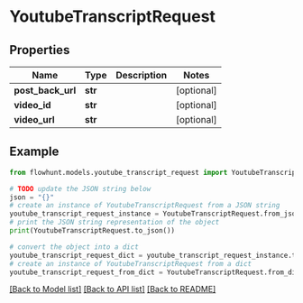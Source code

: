 # YoutubeTranscriptRequest


## Properties

Name | Type | Description | Notes
------------ | ------------- | ------------- | -------------
**post_back_url** | **str** |  | [optional] 
**video_id** | **str** |  | [optional] 
**video_url** | **str** |  | [optional] 

## Example

```python
from flowhunt.models.youtube_transcript_request import YoutubeTranscriptRequest

# TODO update the JSON string below
json = "{}"
# create an instance of YoutubeTranscriptRequest from a JSON string
youtube_transcript_request_instance = YoutubeTranscriptRequest.from_json(json)
# print the JSON string representation of the object
print(YoutubeTranscriptRequest.to_json())

# convert the object into a dict
youtube_transcript_request_dict = youtube_transcript_request_instance.to_dict()
# create an instance of YoutubeTranscriptRequest from a dict
youtube_transcript_request_from_dict = YoutubeTranscriptRequest.from_dict(youtube_transcript_request_dict)
```
[[Back to Model list]](../README.md#documentation-for-models) [[Back to API list]](../README.md#documentation-for-api-endpoints) [[Back to README]](../README.md)


